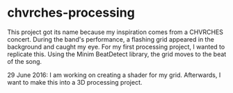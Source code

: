 # chvrches-processing

This project got its name because my inspiration comes from a CHVRCHES concert. During the band's performance, a flashing grid appeared in the background and caught my eye. For my first processing project, I wanted to replicate this. Using the Minim BeatDetect library, the grid moves to the beat of the song.

29 June 2016: I am working on creating a shader for my grid. Afterwards, I want to make this into a 3D processing project. 
